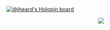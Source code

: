 
[![@jheard's Holopin board](https://holopin.me/jheard)](https://holopin.io/@jheard)

<p align="center">
  <img src="https://github-readme-stats.vercel.app/api?username=julieheard&theme=dark&show_icons=true" />
</p>
